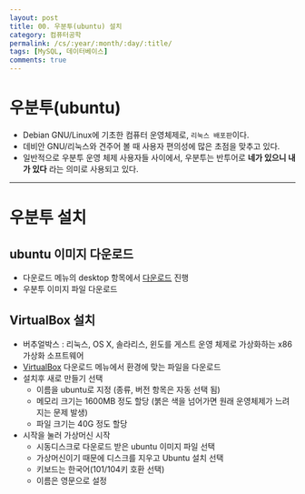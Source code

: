 ```yaml
---
layout: post
title: 00. 우분투(ubuntu) 설치
category: 컴퓨터공학
permalink: /cs/:year/:month/:day/:title/
tags: [MySQL, 데이터베이스]
comments: true
---
```

# 우분투(ubuntu)
- Debian GNU/Linux에 기초한 컴퓨터 운영체제로, `리눅스 배포판`이다.
- 데비안 GNU/리눅스와 견주어 볼 때 사용자 편의성에 많은 초점을 맞추고 있다.
- 일반적으로 우분투 운영 체제 사용자들 사이에서,
  우분투는 반투어로 __네가 있으니 내가 있다__ 라는 의미로 사용되고 있다.

---

# 우분투 설치

## ubuntu 이미지 다운로드
- 다운로드 메뉴의 desktop 항목에서 [다운로드](https://www.ubuntu.com/download/desktop) 진행
- 우분투 이미지 파일 다운로드


## VirtualBox 설치
- 버추얼박스 :  리눅스, OS X, 솔라리스, 윈도를 게스트 운영 체제로 가상화하는 x86 가상화 소프트웨어
- [VirtualBox](https://www.virtualbox.org/wiki/Downloads) 다운로드 메뉴에서 환경에 맞는 파일을 다운로드
- 설치후 새로 만들기 선택
  - 이름을 ubuntu로 지정 (종류, 버전 항목은 자동 선택 됨)
  - 메모리 크기는 1600MB 정도 할당 (붉은 색을 넘어가면 원래 운영체제가 느려지는 문제 발생)
  - 파일 크기는 40G 정도 할당
- 시작을 눌러 가상머신 시작
  - 시동디스크로 다운로드 받은 ubuntu 이미지 파일 선택
  - 가상머신이기 때문에 디스크를 지우고 Ubuntu 설치 선택
  - 키보드는 한국어(101/104키 호환 선택)
  - 이름은 영문으로 설정
